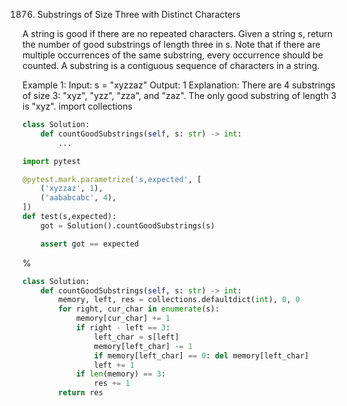 <!--
The MIT License (MIT)

Copyright (c) 2023-2025 Almaz Ilaletdinov <a.ilaletdinov@yandex.ru>

Permission is hereby granted, free of charge, to any person obtaining a copy
of this software and associated documentation files (the "Software"), to deal
in the Software without restriction, including without limitation the rights
to use, copy, modify, merge, publish, distribute, sublicense, and/or sell
copies of the Software, and to permit persons to whom the Software is
furnished to do so, subject to the following conditions:

The above copyright notice and this permission notice shall be included in all
copies or substantial portions of the Software.

THE SOFTWARE IS PROVIDED "AS IS", WITHOUT WARRANTY OF ANY KIND,
EXPRESS OR IMPLIED, INCLUDING BUT NOT LIMITED TO THE WARRANTIES OF
MERCHANTABILITY, FITNESS FOR A PARTICULAR PURPOSE AND NONINFRINGEMENT.
IN NO EVENT SHALL THE AUTHORS OR COPYRIGHT HOLDERS BE LIABLE FOR ANY CLAIM,
DAMAGES OR OTHER LIABILITY, WHETHER IN AN ACTION OF CONTRACT, TORT OR
OTHERWISE, ARISING FROM, OUT OF OR IN CONNECTION WITH THE SOFTWARE OR THE USE
OR OTHER DEALINGS IN THE SOFTWARE.
-->
1876. Substrings of Size Three with Distinct Characters

A string is good if there are no repeated characters.
Given a string s​​​​​, return the number of good substrings of length three in s​​​​​​.
Note that if there are multiple occurrences of the same substring, every occurrence should be counted.
A substring is a contiguous sequence of characters in a string.
 
Example 1:
Input: s = "xyzzaz"
Output: 1
Explanation: There are 4 substrings of size 3: "xyz", "yzz", "zza", and "zaz". 
The only good substring of length 3 is "xyz".
import collections

```python
class Solution:
    def countGoodSubstrings(self, s: str) -> int:
        ...

import pytest

@pytest.mark.parametrize('s,expected', [
    ('xyzzaz', 1),
    ('aababcabc', 4),
])
def test(s,expected):
    got = Solution().countGoodSubstrings(s)

    assert got == expected
```

%

```python
class Solution:
    def countGoodSubstrings(self, s: str) -> int:
        memory, left, res = collections.defaultdict(int), 0, 0
        for right, cur_char in enumerate(s):
            memory[cur_char] += 1
            if right - left == 3:
                left_char = s[left]
                memory[left_char] -= 1
                if memory[left_char] == 0: del memory[left_char]
                left += 1
            if len(memory) == 3:
                res += 1
        return res
```
